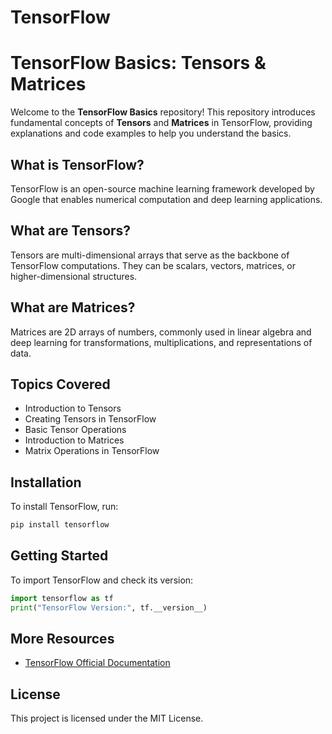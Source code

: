 # TensorFlow
# TensorFlow Basics: Tensors & Matrices

Welcome to the **TensorFlow Basics** repository! This repository introduces fundamental concepts of **Tensors** and **Matrices** in TensorFlow, providing explanations and code examples to help you understand the basics.

## What is TensorFlow?
TensorFlow is an open-source machine learning framework developed by Google that enables numerical computation and deep learning applications.

## What are Tensors?
Tensors are multi-dimensional arrays that serve as the backbone of TensorFlow computations. They can be scalars, vectors, matrices, or higher-dimensional structures.

## What are Matrices?
Matrices are 2D arrays of numbers, commonly used in linear algebra and deep learning for transformations, multiplications, and representations of data.

## Topics Covered
- Introduction to Tensors
- Creating Tensors in TensorFlow
- Basic Tensor Operations
- Introduction to Matrices
- Matrix Operations in TensorFlow

## Installation
To install TensorFlow, run:
```bash
pip install tensorflow
```

## Getting Started
To import TensorFlow and check its version:
```python
import tensorflow as tf
print("TensorFlow Version:", tf.__version__)
```

## More Resources
- [TensorFlow Official Documentation](https://www.tensorflow.org/guide/tensor)

## License
This project is licensed under the MIT License.
